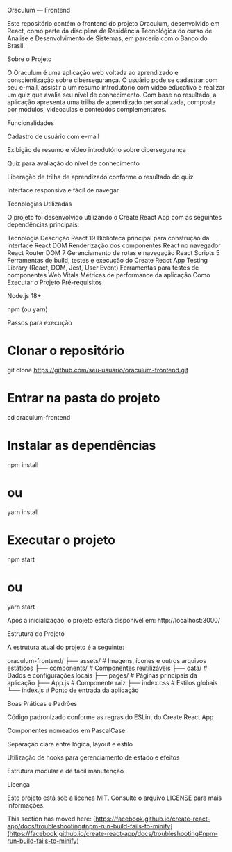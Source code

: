 Oraculum — Frontend

Este repositório contém o frontend do projeto Oraculum, desenvolvido em React, como parte da disciplina de Residência Tecnológica do curso de Análise e Desenvolvimento de Sistemas, em parceria com o Banco do Brasil.

Sobre o Projeto

O Oraculum é uma aplicação web voltada ao aprendizado e conscientização sobre cibersegurança.
O usuário pode se cadastrar com seu e-mail, assistir a um resumo introdutório com vídeo educativo e realizar um quiz que avalia seu nível de conhecimento.
Com base no resultado, a aplicação apresenta uma trilha de aprendizado personalizada, composta por módulos, videoaulas e conteúdos complementares.

Funcionalidades

Cadastro de usuário com e-mail

Exibição de resumo e vídeo introdutório sobre cibersegurança

Quiz para avaliação do nível de conhecimento

Liberação de trilha de aprendizado conforme o resultado do quiz

Interface responsiva e fácil de navegar

Tecnologias Utilizadas

O projeto foi desenvolvido utilizando o Create React App com as seguintes dependências principais:

Tecnologia	Descrição
React 19	Biblioteca principal para construção da interface
React DOM	Renderização dos componentes React no navegador
React Router DOM 7	Gerenciamento de rotas e navegação
React Scripts 5	Ferramentas de build, testes e execução do Create React App
Testing Library (React, DOM, Jest, User Event)	Ferramentas para testes de componentes
Web Vitals	Métricas de performance da aplicação
Como Executar o Projeto
Pré-requisitos

Node.js 18+

npm (ou yarn)

Passos para execução
# Clonar o repositório
git clone https://github.com/seu-usuario/oraculum-frontend.git

# Entrar na pasta do projeto
cd oraculum-frontend

# Instalar as dependências
npm install
# ou
yarn install

# Executar o projeto
npm start
# ou
yarn start


Após a inicialização, o projeto estará disponível em:
http://localhost:3000/

Estrutura do Projeto

A estrutura atual do projeto é a seguinte:

oraculum-frontend/
├── assets/         # Imagens, ícones e outros arquivos estáticos
├── components/     # Componentes reutilizáveis
├── data/           # Dados e configurações locais
├── pages/          # Páginas principais da aplicação
├── App.js          # Componente raiz
├── index.css       # Estilos globais
└── index.js        # Ponto de entrada da aplicação

Boas Práticas e Padrões

Código padronizado conforme as regras do ESLint do Create React App

Componentes nomeados em PascalCase

Separação clara entre lógica, layout e estilo

Utilização de hooks para gerenciamento de estado e efeitos

Estrutura modular e de fácil manutenção

Licença

Este projeto está sob a licença MIT.
Consulte o arquivo LICENSE para mais informações.


This section has moved here: [https://facebook.github.io/create-react-app/docs/troubleshooting#npm-run-build-fails-to-minify](https://facebook.github.io/create-react-app/docs/troubleshooting#npm-run-build-fails-to-minify)
